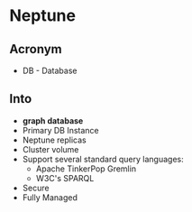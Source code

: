 # Neptune

## Acronym
* DB - Database

## Into
* **graph database**
* Primary DB Instance
* Neptune replicas
* Cluster volume
* Support several standard query languages:
  * Apache TinkerPop Gremlin
  * W3C's SPARQL
* Secure
* Fully Managed
